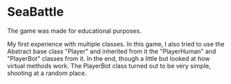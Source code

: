 # SeaBattle

The game was made for educational purposes.

My first experience with multiple classes.
In this game, I also tried to use the Abstract base class "Player" and inherited from it the "PlayerHuman" and "PlayerBot" classes from it.
In the end, though a little but looked at how virtual methods work. The PlayerBot class turned out to be very simple, shooting at a random place.

